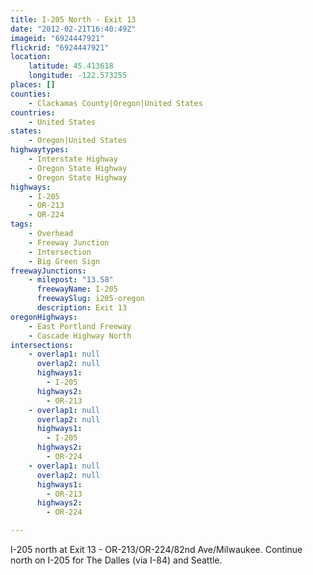 ```yaml
---
title: I-205 North - Exit 13
date: "2012-02-21T16:40:49Z"
imageid: "6924447921"
flickrid: "6924447921"
location:
    latitude: 45.413618
    longitude: -122.573255
places: []
counties:
    - Clackamas County|Oregon|United States
countries:
    - United States
states:
    - Oregon|United States
highwaytypes:
    - Interstate Highway
    - Oregon State Highway
    - Oregon State Highway
highways:
    - I-205
    - OR-213
    - OR-224
tags:
    - Overhead
    - Freeway Junction
    - Intersection
    - Big Green Sign
freewayJunctions:
    - milepost: "13.58"
      freewayName: I-205
      freewaySlug: i205-oregon
      description: Exit 13
oregonHighways:
    - East Portland Freeway
    - Cascade Highway North
intersections:
    - overlap1: null
      overlap2: null
      highways1:
        - I-205
      highways2:
        - OR-213
    - overlap1: null
      overlap2: null
      highways1:
        - I-205
      highways2:
        - OR-224
    - overlap1: null
      overlap2: null
      highways1:
        - OR-213
      highways2:
        - OR-224

---
```

I-205 north at Exit 13 - OR-213/OR-224/82nd Ave/Milwaukee.  Continue north on I-205 for The Dalles (via I-84) and Seattle.